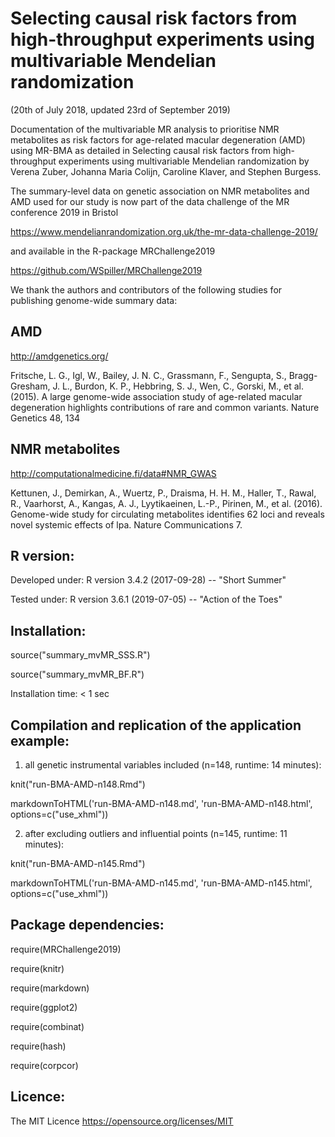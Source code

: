 # Selecting causal risk factors from high-throughput experiments using multivariable Mendelian randomization

(20th of July 2018, updated 23rd of September 2019)

Documentation of the multivariable MR analysis to prioritise NMR metabolites as risk factors for age-related macular degeneration (AMD) using MR-BMA as detailed in Selecting causal risk factors from high-throughput experiments using multivariable Mendelian randomization by Verena Zuber, Johanna Maria Colijn, Caroline Klaver, and Stephen Burgess.


The summary-level data on genetic association on NMR metabolites and AMD used for our study is now part of the data challenge of the MR conference 2019 in Bristol

https://www.mendelianrandomization.org.uk/the-mr-data-challenge-2019/

and available in the R-package MRChallenge2019

https://github.com/WSpiller/MRChallenge2019



We thank the authors and contributors of the following studies for publishing genome-wide summary data:

AMD
---
http://amdgenetics.org/

Fritsche, L. G., Igl, W., Bailey, J. N. C., Grassmann, F., Sengupta, S., Bragg-Gresham, J. L., Burdon, K. P., Hebbring, S. J., Wen, C., Gorski, M., et al. (2015). A large genome-wide association study of age-related macular degeneration highlights contributions of rare and common variants. Nature Genetics 48, 134 

NMR metabolites
---------------
http://computationalmedicine.fi/data#NMR_GWAS

Kettunen, J., Demirkan, A., Wuertz, P., Draisma, H. H. M., Haller, T., Rawal, R., Vaarhorst, A., Kangas, A. J., Lyytikaeinen, L.-P., Pirinen, M., et al. (2016). Genome-wide study for circulating metabolites identifies 62 loci and reveals novel systemic effects of lpa. Nature Communications 7.



R version:
----------

Developed under: R version 3.4.2 (2017-09-28) -- "Short Summer"

Tested under: R version 3.6.1 (2019-07-05) -- "Action of the Toes"



Installation:
-------------

source("summary_mvMR_SSS.R")

source("summary_mvMR_BF.R")

Installation time: < 1 sec





Compilation and replication of the application example:
------------------------------------------------------

1. all genetic instrumental variables included (n=148, runtime: 14 minutes):

knit("run-BMA-AMD-n148.Rmd")

markdownToHTML('run-BMA-AMD-n148.md', 'run-BMA-AMD-n148.html', options=c("use_xhml"))

2. after excluding outliers and influential points (n=145, runtime: 11 minutes):

knit("run-BMA-AMD-n145.Rmd")

markdownToHTML('run-BMA-AMD-n145.md', 'run-BMA-AMD-n145.html', options=c("use_xhml"))




Package dependencies:
---------------------

require(MRChallenge2019)

require(knitr)

require(markdown)

require(ggplot2)

require(combinat)

require(hash)

require(corpcor)



Licence:
---------

The MIT Licence
https://opensource.org/licenses/MIT